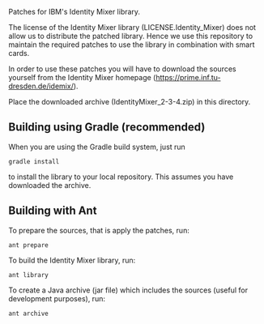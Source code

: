 Patches for IBM's Identity Mixer library.

The license of the Identity Mixer library (LICENSE.Identity_Mixer) does not
allow us to distribute the patched library. Hence we use this repository to
maintain the required patches to use the library in combination with smart
cards.

In order to use these patches you will have to download the sources yourself
from the Identity Mixer homepage (https://prime.inf.tu-dresden.de/idemix/).

Place the downloaded archive (IdentityMixer_2-3-4.zip) in this directory.

## Building using Gradle (recommended)

When you are using the Gradle build system, just run

    gradle install

to install the library to your local repository. This assumes you have downloaded the archive.

## Building with Ant

To prepare the sources, that is apply the patches, run:

    ant prepare

To build the Identity Mixer library, run:

    ant library

To create a Java archive (jar file) which includes the sources (useful for
development purposes), run:

    ant archive

